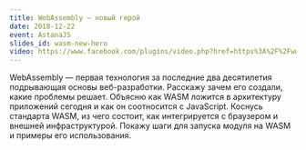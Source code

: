 ```yaml
---
title: WebAssembly — новый герой
date: 2018-12-22
event: AstanaJS
slides_id: wasm-new-hero
video: https://www.facebook.com/plugins/video.php?href=https%3A%2F%2Fwww.facebook.com%2FBTSDigital%2Fvideos%2F279066159632468%2F&show_text=0&width=560
---
```


WebAssembly — первая технология за последние два десятилетия подрывающая основы веб-разработки.
Расскажу зачем его создали, какие проблемы решает.
Объясню как WASM ложится в архитектуру приложений сегодня и как он соотносится с JavaScript.
Коснусь стандарта WASM, из чего состоит, как интегрируется с браузером и внешней инфраструктурой.
Покажу шаги для запуска модуля на WASM и примеры его использования.
